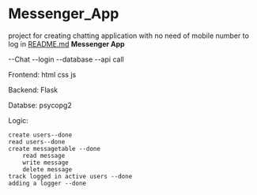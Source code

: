 # Messenger_App
project for creating chatting application with no need of mobile number to log in 
[README.md](https://github.com/user-attachments/files/21833461/README.md)
**Messenger App**

--Chat
--login
--database
--api call

Frontend:
    html
    css
    js

Backend:
    Flask

Databse:
    psycopg2


Logic:
    
    create users--done
    read users--done
    create messagetable --done
        read message
        write message
        delete message
    track logged in active users --done
    adding a logger --done
    

